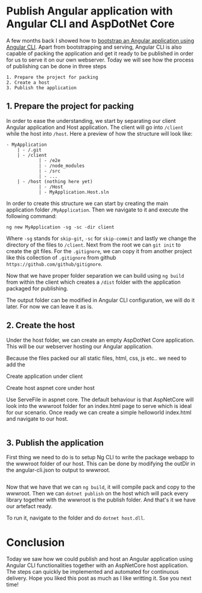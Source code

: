 # Publish Angular application with Angular CLI and AspDotNet Core

A few months back I showed how to [bootstrap an Angular application using Angular CLI](https://kimsereyblog.blogspot.sg/2017/06/bootstrap-your-angular-project-with_30.html). Apart from bootstrapping and serving, Angular CLI is also capable of packing the application and get it ready to be published in order for us to serve it on our own webserver. Today we will see how the process of publishing can be done in three steps

```
1. Prepare the project for packing
2. Create a host
3. Publish the application
```

## 1. Prepare the project for packing

In order to ease the understanding, we start by separating our client Angular application and Host application.
The client will go into `/client` while the host into `/host`. Here a preview of how the structure will look like:

```
- MyApplication
    | - /.git
    | - /client
            | - /e2e
            | - /node_modules
            | - /src
            | - ...
    | - /host (nothing here yet)
            | - /Host
            | - MyApplication.Host.sln
```

In order to create this structure we can start by creating the main application folder `/MyApplication`. Then we navigate to it and execute the following command:

```
ng new MyApplication -sg -sc -dir client
```

Where `-sg` stands for `skip-git`, `-sc` for `skip-commit` and lastly we change the directory of the files to `/client`.
Next from the root we can `git init` to create the git files. For the `.gitignore`, we can copy it from another project like this collection of `.gitignore` from github `https://github.com/github/gitignore`.

Now that we have proper folder separation we can build using `ng build` from within the client which creates a `/dist` folder with the application packaged for publishing. 

The output folder can be modified in Angular CLI configuration, we will do it later. For now we can leave it as is. 

## 2. Create the host

Under the host folder, we can create an empty AspDotNet Core application. This will be our webserver hosting our Angular application.

Because the files packed our all static files, html, css, js etc.. we need to add the

Create application under client

Create host aspnet core under host

Use ServeFile in aspnet core. The default behaviour is that AspNetCore will look into the wwwroot folder for an index.html page to serve which is ideal for our scenario. Once ready we can create a simple helloworld index.html and navigate to our host.

```
```

## 3. Publish the application

First thing we need to do is to setup Ng CLI to write the package webapp to the wwwroot folder of our host.
This can be done by modifying the outDir in the angular-cli.json to output to wwwroot.

```
```

Now that we have that we can `ng build`, it will compile pack and copy to the wwwroot. Then we can `dotnet publish` on the host which will pack every library together with the wwwroot is the publish folder. And that's it we have our artefact ready.

To run it, navigate to the folder and do `dotnet host.dll`.

# Conclusion

Today we saw how we could publish and host an Angular application using Angular CLI functionalities together with an AspNetCore host application. The steps can quickly be implemented and automated for continuous delivery. Hope you liked this post as much as I like writting it. Sse you next time!